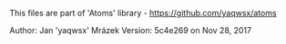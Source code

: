 This files are part of 'Atoms' library - https://github.com/yaqwsx/atoms

Author: Jan 'yaqwsx' Mrázek
Version: 5c4e269 on Nov 28, 2017